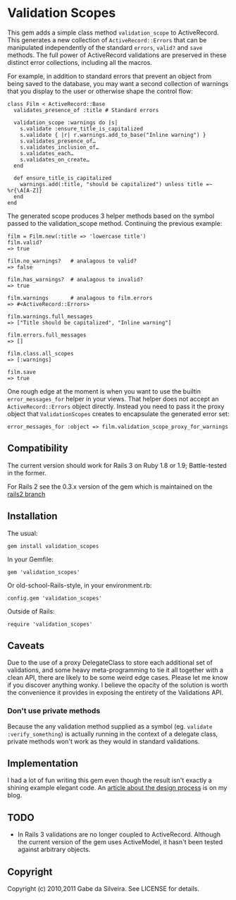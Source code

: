 # Validation Scopes

This gem adds a simple class method `validation_scope` to ActiveRecord.  This generates a new collection of
`ActiveRecord::Errors` that can be manipulated independently of the standard `errors`, `valid?` and `save` methods.  The
full power of ActiveRecord validations are preserved in these distinct error collections, including all the macros.

For example, in addition to standard errors that prevent an object from being saved to the database, you may want
a second collection of warnings that you display to the user or otherwise shape the control flow:

    class Film < ActiveRecord::Base
      validates_presence_of :title # Standard errors

      validation_scope :warnings do |s|
        s.validate :ensure_title_is_capitalized
        s.validate { |r| r.warnings.add_to_base("Inline warning") }
        s.validates_presence_of…
        s.validates_inclusion_of…
        s.validates_each…
        s.validates_on_create…
      end

      def ensure_title_is_capitalized
        warnings.add(:title, "should be capitalized") unless title =~ %r{\A[A-Z]}
      end
    end

The generated scope produces 3 helper methods based on the symbol passed to the validation_scope method.  Continuing the
previous example:

    film = Film.new(:title => 'lowercase title')
    film.valid?
    => true

    film.no_warnings?   # analagous to valid?
    => false

    film.has_warnings?  # analagous to invalid?
    => true

    film.warnings       # analagous to film.errors
    => #<ActiveRecord::Errors>

    film.warnings.full_messages
    => ["Title should be capitalized", "Inline warning"]

    film.errors.full_messages
    => []

    film.class.all_scopes
    => [:warnings]

    film.save
    => true

One rough edge at the moment is when you want to use the builtin `error_messages_for` helper in your views.  That helper
does not accept an `ActiveRecord::Errors` object directly.  Instead you need to pass it the proxy object that
`ValidationScopes` creates to encapsulate the generated error set:

    error_messages_for :object => film.validation_scope_proxy_for_warnings

## Compatibility

The current version should work for Rails 3 on Ruby 1.8 or 1.9; Battle-tested in the former.

For Rails 2 see the 0.3.x version of the gem which is maintained on the [rails2
branch](https://github.com/gtd/validation_scopes/tree/rails2)


## Installation

The usual:

    gem install validation_scopes

In your Gemfile:

    gem 'validation_scopes'

Or old-school-Rails-style, in your environment.rb:

    config.gem 'validation_scopes'

Outside of Rails:

    require 'validation_scopes'


## Caveats

Due to the use of a proxy DelegateClass to store each additional set of validations, and some heavy meta-programming to
tie it all together with a clean API, there are likely to be some weird edge cases.  Please let me know if you discover
anything wonky.  I believe the opacity of the solution is worth the convenience it provides in exposing the entirety of
the Validations API.

### Don't use private methods

Because the any validation method supplied as a symbol (eg. `validate :verify_something`) is actually running in the
context of a delegate class, private methods won't work as they would in standard validations.


## Implementation

I had a lot of fun writing this gem even though the result isn't exactly a shining example elegant code.  An [article
about the design process](http://www.darwinweb.net/articles/80) is on my blog.


## TODO

* In Rails 3 validations are no longer coupled to ActiveRecord.  Although the current version of the gem uses
  ActiveModel, it hasn't been tested against arbitrary objects.


## Copyright

Copyright (c) 2010,2011 Gabe da Silveira. See LICENSE for details.
